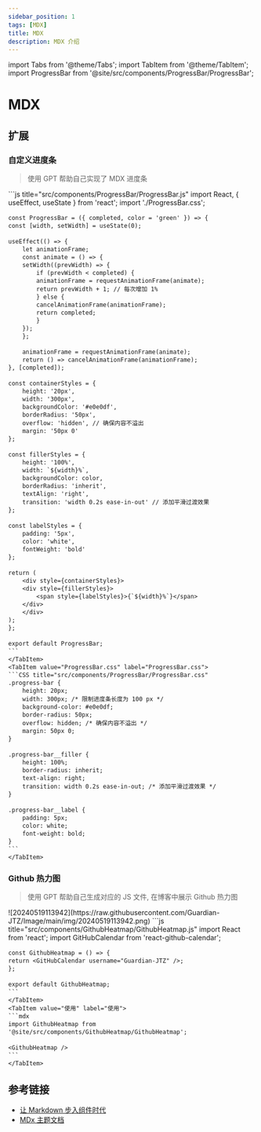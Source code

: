 ```yaml
---
sidebar_position: 1
tags: [MDX]
title: MDX 
description: MDX 介绍
---
```

import Tabs from '@theme/Tabs';
import TabItem from '@theme/TabItem';
import ProgressBar from '@site/src/components/ProgressBar/ProgressBar';

# MDX
## 扩展
### 自定义进度条
> 使用 GPT 帮助自己实现了 MDX 进度条

<Tabs>
    <TabItem value="eg" label="示例" default>
        <ProgressBar completed={60} color="blue" />
    </TabItem>
  <TabItem value="ProgressBar.js" label="ProgressBar.js">
    ```js title="src/components/ProgressBar/ProgressBar.js"
    import React, { useEffect, useState } from 'react';
    import './ProgressBar.css';

    const ProgressBar = ({ completed, color = 'green' }) => {
    const [width, setWidth] = useState(0);

    useEffect(() => {
        let animationFrame;
        const animate = () => {
        setWidth((prevWidth) => {
            if (prevWidth < completed) {
            animationFrame = requestAnimationFrame(animate);
            return prevWidth + 1; // 每次增加 1%
            } else {
            cancelAnimationFrame(animationFrame);
            return completed;
            }
        });
        };

        animationFrame = requestAnimationFrame(animate);
        return () => cancelAnimationFrame(animationFrame);
    }, [completed]);

    const containerStyles = {
        height: '20px',
        width: '300px',
        backgroundColor: '#e0e0df',
        borderRadius: '50px',
        overflow: 'hidden', // 确保内容不溢出
        margin: '50px 0'
    };

    const fillerStyles = {
        height: '100%',
        width: `${width}%`,
        backgroundColor: color,
        borderRadius: 'inherit',
        textAlign: 'right',
        transition: 'width 0.2s ease-in-out' // 添加平滑过渡效果
    };

    const labelStyles = {
        padding: '5px',
        color: 'white',
        fontWeight: 'bold'
    };

    return (
        <div style={containerStyles}>
        <div style={fillerStyles}>
            <span style={labelStyles}>{`${width}%`}</span>
        </div>
        </div>
    );
    };

    export default ProgressBar;
    ```
    </TabItem>
    <TabItem value="ProgressBar.css" label="ProgressBar.css">
    ```CSS title="src/components/ProgressBar/ProgressBar.css"
    .progress-bar {
        height: 20px;
        width: 300px; /* 限制进度条长度为 100 px */
        background-color: #e0e0df;
        border-radius: 50px;
        overflow: hidden; /* 确保内容不溢出 */
        margin: 50px 0;
    }
    
    .progress-bar__filler {
        height: 100%;
        border-radius: inherit;
        text-align: right;
        transition: width 0.2s ease-in-out; /* 添加平滑过渡效果 */
    }
    
    .progress-bar__label {
        padding: 5px;
        color: white;
        font-weight: bold;
    }  
    ```
    </TabItem>
</Tabs>

### Github 热力图
> 使用 GPT 帮助自己生成对应的 JS 文件, 在博客中展示 Github 热力图
<Tabs>
    <TabItem value="eg" label="示例" default>
        ![20240519113942](https://raw.githubusercontent.com/Guardian-JTZ/Image/main/img/20240519113942.png)
    </TabItem>
    <TabItem value="js" label="GithubHeatmap.js">
    ```js title="src/components/GithubHeatmap/GithubHeatmap.js"
    import React from 'react';
    import GitHubCalendar from 'react-github-calendar';

    const GithubHeatmap = () => {
    return <GitHubCalendar username="Guardian-JTZ" />;
    };

    export default GithubHeatmap;
    ```
    </TabItem>
    <TabItem value="使用" label="使用">
    ```mdx
    import GithubHeatmap from '@site/src/components/GithubHeatmap/GithubHeatmap';

    <GithubHeatmap />
    ```
    </TabItem>


</Tabs>


## 参考链接
- [让 Markdown 步入组件时代](https://www.mdxjs.cn/)
- [MDx 主题文档](https://doc.flyhigher.top/mdx/zh-CN/)
